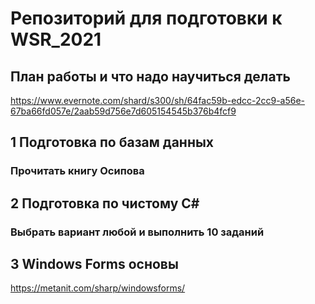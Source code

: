 # Репозиторий для подготовки к WSR_2021

## План работы и что надо научиться делать
https://www.evernote.com/shard/s300/sh/64fac59b-edcc-2cc9-a56e-67ba66fd057e/2aab59d756e7d605154545b376b4fcf9



## 1 Подготовка по базам данных
### Прочитать книгу Осипова

## 2 Подготовка по чистому С#
### Выбрать вариант любой и выполнить 10 заданий

## 3 Windows Forms основы
https://metanit.com/sharp/windowsforms/
